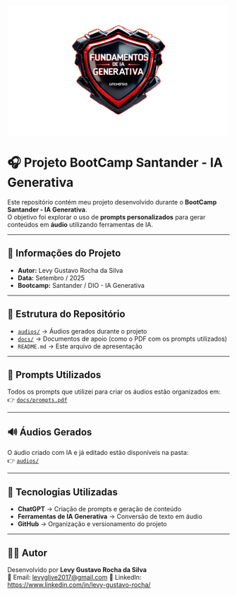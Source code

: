 <p align="center">
  <img src="bootcamp.png" alt="Logo Bootcamp Santander IA Generativa" width="500"/>
</p>

# 🎧 Projeto BootCamp Santander - IA Generativa

Este repositório contém meu projeto desenvolvido durante o **BootCamp Santander - IA Generativa**.  
O objetivo foi explorar o uso de **prompts personalizados** para gerar conteúdos em **áudio** utilizando ferramentas de IA.

---

## 📌 Informações do Projeto
- **Autor:** Levy Gustavo Rocha da Silva  
- **Data:** Setembro / 2025  
- **Bootcamp:** Santander / DIO - IA Generativa  

---

## 📂 Estrutura do Repositório
- [`audios/`](./audios) → Áudios gerados durante o projeto  
- [`docs/`](./docs) → Documentos de apoio (como o PDF com os prompts utilizados)  
- `README.md` → Este arquivo de apresentação  

---

## 📝 Prompts Utilizados
Todos os prompts que utilizei para criar os áudios estão organizados em:  
👉 [`docs/prompts.pdf`](./docs/prompts.pdf)

---

## 🔊 Áudios Gerados
O áudio criado com IA e já editado estão disponíveis na pasta:  
👉 [`audios/`](./audios)

---

## 🚀 Tecnologias Utilizadas
- **ChatGPT** → Criação de prompts e geração de conteúdo  
- **Ferramentas de IA Generativa** → Conversão de texto em áudio  
- **GitHub** → Organização e versionamento do projeto  

---

## 🙋‍♂️ Autor
Desenvolvido por **Levy Gustavo Rocha da Silva**  
📧 Email: levyglive2017@gmail.com 
🔗 LinkedIn: https://www.linkedin.com/in/levy-gustavo-rocha/

